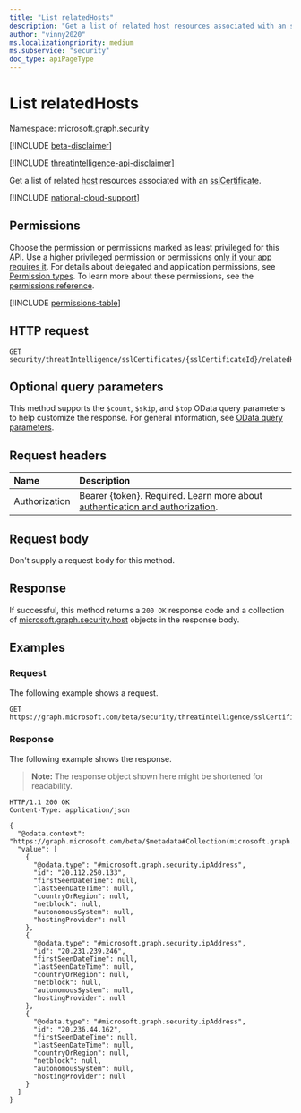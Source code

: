 ```yaml
---
title: "List relatedHosts"
description: "Get a list of related host resources associated with an sslCertificate."
author: "vinny2020"
ms.localizationpriority: medium
ms.subservice: "security"
doc_type: apiPageType
---
```


# List relatedHosts
Namespace: microsoft.graph.security

[!INCLUDE [beta-disclaimer](../../includes/beta-disclaimer.md)]

[!INCLUDE [threatintelligence-api-disclaimer](../../includes/threatintelligence-api-disclaimer.md)]

Get a list of related [host](../resources/security-host.md) resources associated with an [sslCertificate](../resources/security-sslcertificate.md).

[!INCLUDE [national-cloud-support](../../includes/global-only.md)]

## Permissions
Choose the permission or permissions marked as least privileged for this API. Use a higher privileged permission or permissions [only if your app requires it](/graph/permissions-overview#best-practices-for-using-microsoft-graph-permissions). For details about delegated and application permissions, see [Permission types](/graph/permissions-overview#permission-types). To learn more about these permissions, see the [permissions reference](/graph/permissions-reference).

<!-- { "blockType": "permissions", "name": "security_sslcertificate_list_relatedhosts" } -->
[!INCLUDE [permissions-table](../includes/permissions/security-sslcertificate-list-relatedhosts-permissions.md)]

## HTTP request
<!-- {
  "blockType": "ignored"
}
-->
``` http
GET security/threatIntelligence/sslCertificates/{sslCertificateId}/relatedHosts
```

## Optional query parameters

This method supports the `$count`, `$skip`, and `$top` OData query parameters to help customize the response. For general information, see [OData query parameters](/graph/query-parameters).

## Request headers
|Name|Description|
|:---|:---|
|Authorization|Bearer {token}. Required. Learn more about [authentication and authorization](/graph/auth/auth-concepts).|

## Request body
Don't supply a request body for this method.

## Response
If successful, this method returns a `200 OK` response code and a collection of [microsoft.graph.security.host](../resources/security-host.md) objects in the response body.

## Examples

### Request

The following example shows a request.
<!-- {
  "blockType": "request",
  "name": "list_relatedHost",
  "sampleKeys": ["MDJjODMzNDIzYzYwOTIzNjM1YTA0OTRhMmI2NThjYWM5NDFmM2FmMA=="]
}
-->
``` http
GET https://graph.microsoft.com/beta/security/threatIntelligence/sslCertificates/MDJjODMzNDIzYzYwOTIzNjM1YTA0OTRhMmI2NThjYWM5NDFmM2FmMA==/relatedHosts
```

### Response
The following example shows the response.
>**Note:** The response object shown here might be shortened for readability.
<!-- {
  "blockType": "response",
  "truncated": true,
  "@odata.type": "Collection(microsoft.graph.security.host)"
}
-->
``` http
HTTP/1.1 200 OK
Content-Type: application/json

{
  "@odata.context": "https://graph.microsoft.com/beta/$metadata#Collection(microsoft.graph.security.host)",
  "value": [
    {
      "@odata.type": "#microsoft.graph.security.ipAddress",
      "id": "20.112.250.133",
      "firstSeenDateTime": null,
      "lastSeenDateTime": null,
      "countryOrRegion": null,
      "netblock": null,
      "autonomousSystem": null,
      "hostingProvider": null
    },
    {
      "@odata.type": "#microsoft.graph.security.ipAddress",
      "id": "20.231.239.246",
      "firstSeenDateTime": null,
      "lastSeenDateTime": null,
      "countryOrRegion": null,
      "netblock": null,
      "autonomousSystem": null,
      "hostingProvider": null
    },
    {
      "@odata.type": "#microsoft.graph.security.ipAddress",
      "id": "20.236.44.162",
      "firstSeenDateTime": null,
      "lastSeenDateTime": null,
      "countryOrRegion": null,
      "netblock": null,
      "autonomousSystem": null,
      "hostingProvider": null
    }
  ]
}
```
